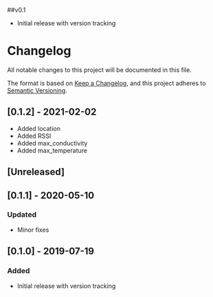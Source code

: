 ##v0.1
- Initial release with version tracking


# Changelog

All notable changes to this project will be documented in this file.

The format is based on [Keep a Changelog](https://keepachangelog.com/en/1.0.0/),
and this project adheres to [Semantic Versioning](https://semver.org/spec/v2.0.0.html).

## [0.1.2] - 2021-02-02

- Added location
- Added RSSI
- Added max_conductivity
- Added max_temperature

## [Unreleased]

## [0.1.1] - 2020-05-10

### Updated

- Minor fixes

## [0.1.0] - 2019-07-19

### Added

- Initial release with version tracking